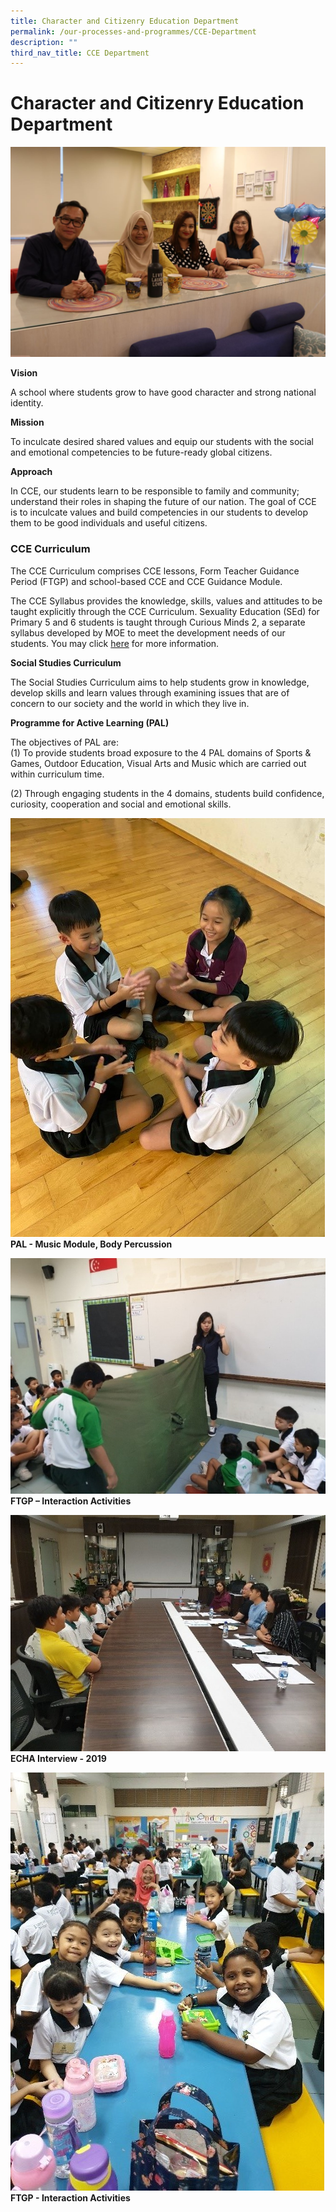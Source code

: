 ```yaml
---
title: Character and Citizenry Education Department
permalink: /our-processes-and-programmes/CCE-Department
description: ""
third_nav_title: CCE Department
---
```


# **Character and Citizenry Education Department**

![](/images/IMG_3090.jpg)

**Vision**  

A school where students grow to have good character and strong national identity.

**Mission**

To inculcate desired shared values and equip our students with the social and emotional competencies to be future-ready global citizens.


**Approach**

In CCE, our students learn to be responsible to family and community; understand their roles in shaping the future of our nation. The goal of CCE is to inculcate values and build competencies in our students to develop them to be good individuals and useful citizens.

 
### CCE Curriculum

The CCE Curriculum comprises CCE lessons, Form Teacher Guidance Period (FTGP) and school-based CCE and CCE Guidance Module.

The CCE Syllabus provides the knowledge, skills, values and attitudes to be taught explicitly through the CCE Curriculum. Sexuality Education (SEd) for Primary 5 and 6 students is taught through Curious Minds 2, a separate syllabus developed by MOE to meet the development needs of our students. You may click [here](/our-processes-and-programmes/CCE-department/sexuality-education) for more information.


**Social Studies Curriculum**

The Social Studies Curriculum aims to help students grow in knowledge, develop skills and learn values through examining issues that are of concern to our society and the world in which they live in.
  

**Programme for Active Learning (PAL)**

The objectives of PAL are:  
(1) To provide students broad exposure to the 4 PAL domains of Sports & Games, Outdoor Education, Visual Arts and Music which are carried out within curriculum time.  

(2) Through engaging students in the 4 domains, students build confidence, curiosity, cooperation and social and emotional skills.

![](/images/CCE%201.jpg)
**PAL - Music Module, Body Percussion**

![](/images/CCE%202.jpg)
**FTGP – Interaction Activities**

![](/images/CCE%203.jpg)
**ECHA Interview - 2019**

![](/images/CCE%204.jpg)
**FTGP - Interaction Activities**
